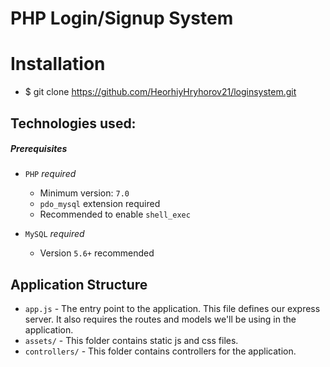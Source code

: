 # PHP Login/Signup System

# Installation
- $ git clone https://github.com/HeorhiyHryhorov21/loginsystem.git

Technologies used:
------------------
##### Prerequisites

- `PHP` *_required_*
	- Minimum version: `7.0`
	- `pdo_mysql` extension required
	- Recommended to enable `shell_exec`

- `MySQL` *_required_*
	- Version `5.6+` recommended


## Application Structure

- `app.js` - The entry point to the application. This file defines our express server. It also requires the routes and models we'll be using in the application.
- `assets/` - This folder contains static js and css files.
- `controllers/` - This folder contains controllers for the application.
